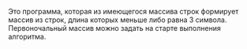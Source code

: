 Это программа, которая из имеющегося массива строк формирует массив из строк, длина которых меньше либо равна 3 символа. Первоночальный массив можно задать на старте выполнения алгоритма.